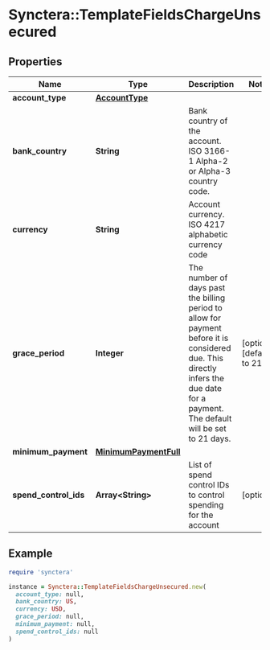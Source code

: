 # Synctera::TemplateFieldsChargeUnsecured

## Properties

| Name | Type | Description | Notes |
| ---- | ---- | ----------- | ----- |
| **account_type** | [**AccountType**](AccountType.md) |  |  |
| **bank_country** | **String** | Bank country of the account. ISO 3166-1 Alpha-2 or Alpha-3 country code. |  |
| **currency** | **String** | Account currency. ISO 4217 alphabetic currency code |  |
| **grace_period** | **Integer** | The number of days past the billing period to allow for payment before it is considered due. This directly infers the due date for a payment. The default will be set to 21 days.  | [optional][default to 21] |
| **minimum_payment** | [**MinimumPaymentFull**](MinimumPaymentFull.md) |  |  |
| **spend_control_ids** | **Array&lt;String&gt;** | List of spend control IDs to control spending for the account | [optional] |

## Example

```ruby
require 'synctera'

instance = Synctera::TemplateFieldsChargeUnsecured.new(
  account_type: null,
  bank_country: US,
  currency: USD,
  grace_period: null,
  minimum_payment: null,
  spend_control_ids: null
)
```

